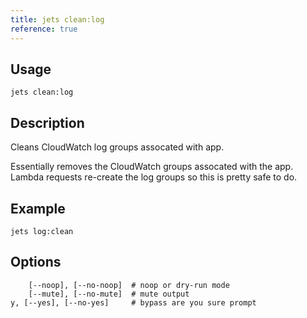 ```yaml
---
title: jets clean:log
reference: true
---
```


## Usage

    jets clean:log

## Description

Cleans CloudWatch log groups assocated with app.

Essentially removes the CloudWatch groups assocated with the app. Lambda requests re-create the log groups so this is pretty safe to do.

## Example

    jets log:clean

## Options

```
    [--noop], [--no-noop]  # noop or dry-run mode
    [--mute], [--no-mute]  # mute output
y, [--yes], [--no-yes]     # bypass are you sure prompt
```

